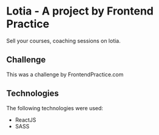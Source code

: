 # Lotia - A project by Frontend Practice

Sell your courses, coaching sessions on lotia.

## Challenge

This was a challenge by FrontendPractice.com

## Technologies

The following technologies were used:

- ReactJS
- SASS
